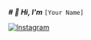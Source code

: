 ***# 👋 Hi, I'm*** ```[Your Name]```

[![Instagram](https://img.shields.io/badge/Instagram-JohnDoe123-purple?style=flat-square&logo=instagram)](https://www.instagram.com/johndoe123/)